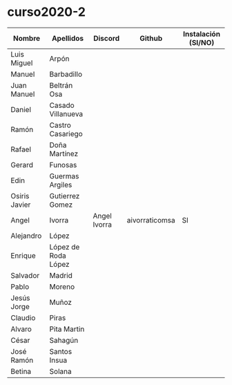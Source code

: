 # curso2020-2

| Nombre | Apellidos | Discord | Github | Instalación (SI/NO) |
| -- | -- | -- | -- | -- |
| Luis Miguel | Arpón | | | | 
| Manuel | Barbadillo | | | |
| Juan Manuel | Beltrán Osa | | | |   
| Daniel | Casado Villanueva | | | |
| Ramón | Castro Casariego | | | |
| Rafael | Doña Martínez | | | |
| Gerard | Funosas | | | |
| Edin | Guermas Argiles | | | |
| Osiris Javier | Gutierrez Gomez | | | |
| Angel | Ivorra | Angel Ivorra | aivorraticomsa | SI |
| Alejandro | López | | | |
| Enrique | López de Roda López | | | |
| Salvador | Madrid | | | |
| Pablo | Moreno | | | |
| Jesús Jorge | Muñoz | | | |
| Claudio | Piras | | | |
| Alvaro | Pita Martin | | | |
| César | Sahagún | | | |
| José Ramón | Santos Insua | | | |
| Betina | Solana | | | |

